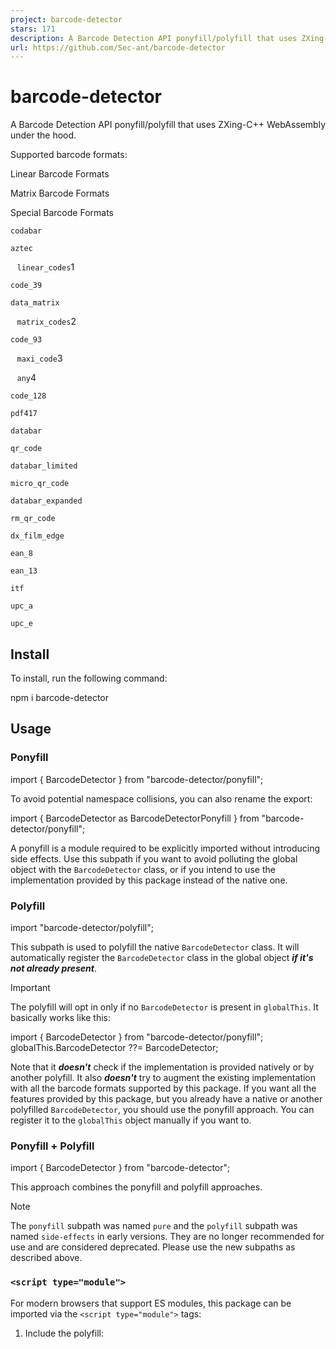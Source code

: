 ```yaml
---
project: barcode-detector
stars: 171
description: A Barcode Detection API ponyfill/polyfill that uses ZXing-C++ WebAssembly under the hood.
url: https://github.com/Sec-ant/barcode-detector
---
```


barcode-detector
================

A Barcode Detection API ponyfill/polyfill that uses ZXing-C++ WebAssembly under the hood.

Supported barcode formats:

Linear Barcode Formats

Matrix Barcode Formats

Special Barcode Formats

`codabar`

`aztec`

   `linear_codes`1

`code_39`

`data_matrix`

   `matrix_codes`2

`code_93`

   `maxi_code`3

   `any`4

`code_128`

`pdf417`

`databar`

`qr_code`

`databar_limited`

`micro_qr_code`

`databar_expanded`

`rm_qr_code`

`dx_film_edge`

`ean_8`

`ean_13`

`itf`

`upc_a`

`upc_e`

Install
-------

To install, run the following command:

npm i barcode-detector

Usage
-----

### Ponyfill

import { BarcodeDetector } from "barcode-detector/ponyfill";

To avoid potential namespace collisions, you can also rename the export:

import { BarcodeDetector as BarcodeDetectorPonyfill } from "barcode-detector/ponyfill";

A ponyfill is a module required to be explicitly imported without introducing side effects. Use this subpath if you want to avoid polluting the global object with the `BarcodeDetector` class, or if you intend to use the implementation provided by this package instead of the native one.

### Polyfill

import "barcode-detector/polyfill";

This subpath is used to polyfill the native `BarcodeDetector` class. It will automatically register the `BarcodeDetector` class in the global object **_if it's not already present_**.

Important

The polyfill will opt in only if no `BarcodeDetector` is present in `globalThis`. It basically works like this:

import { BarcodeDetector } from "barcode-detector/ponyfill";
globalThis.BarcodeDetector ??= BarcodeDetector;

Note that it **_doesn't_** check if the implementation is provided natively or by another polyfill. It also **_doesn't_** try to augment the existing implementation with all the barcode formats supported by this package. If you want all the features provided by this package, but you already have a native or another polyfilled `BarcodeDetector`, you should use the ponyfill approach. You can register it to the `globalThis` object manually if you want to.

### Ponyfill + Polyfill

import { BarcodeDetector } from "barcode-detector";

This approach combines the ponyfill and polyfill approaches.

Note

The `ponyfill` subpath was named `pure` and the `polyfill` subpath was named `side-effects` in early versions. They are no longer recommended for use and are considered deprecated. Please use the new subpaths as described above.

### `<script type="module">`

For modern browsers that support ES modules, this package can be imported via the `<script type="module">` tags:

1.  Include the polyfill:
    
    <!-- register -->
    <script
      type\="module"
      src\="https://fastly.jsdelivr.net/npm/barcode-detector@3/dist/es/polyfill.min.js"
    \></script\>
    
    <!-- use -->
    <script type\="module"\>
      const barcodeDetector \= new BarcodeDetector();
    </script\>
    
2.  Script scoped access:
    
    <script type\="module"\>
      import { BarcodeDetector } from "https://fastly.jsdelivr.net/npm/barcode-detector@3/dist/es/ponyfill.min.js";
      const barcodeDetector \= new BarcodeDetector();
    </script\>
    
3.  With import maps:
    
    <!-- import map -->
    <script type\="importmap"\>
      {
        "imports": {
          "barcode-detector/ponyfill": "https://fastly.jsdelivr.net/npm/barcode-detector@3/dist/es/ponyfill.min.js"
        }
      }
    </script\>
    
    <!-- script scoped access -->
    <script type\="module"\>
      import { BarcodeDetector } from "barcode-detector/ponyfill";
      const barcodeDetector \= new BarcodeDetector();
    </script\>
    

### IIFE

For legacy browsers or userscripts that lack support for `<script type="module">` tags, IIFE is the preferred choice. Upon executing the IIFE script, a variable named `BarcodeDetectionAPI` will be registered in the global `window` by `var` declaration.

<!-- 
  IIFE ponyfill.js registers:
  window.BarcodeDetectionAPI.BarcodeDetector
  window.BarcodeDetectionAPI.prepareZXingModule
  -->
<script src\="https://fastly.jsdelivr.net/npm/barcode-detector@3/dist/iife/ponyfill.min.js"\></script\>

<!-- 
  IIFE polyfill.js registers:
  window.BarcodeDetector
  window.BarcodeDetectionAPI.prepareZXingModule
  -->
<script src\="https://fastly.jsdelivr.net/npm/barcode-detector@3/dist/iife/polyfill.min.js"\></script\>

<!-- 
  IIFE index.js registers:
  window.BarcodeDetector
  window.BarcodeDetectionAPI.BarcodeDetector
  window.BarcodeDetectionAPI.prepareZXingModule
  -->
<script src\="https://fastly.jsdelivr.net/npm/barcode-detector@3/dist/iife/index.min.js"\></script\>

`prepareZXingModule`
--------------------

The core barcode reading functionality of this package is powered by `zxing-wasm`. Therefore, a `.wasm` binary file is fetched at runtime. By default, the `.wasm` serving path is initialized with a jsDelivr CDN URL. However, there're cases where this is not desired, such as the allowed serving path is white-listed by the Content Security Policy (CSP), or offline usage is required.

To customize the `.wasm` serving path, this package reexports `prepareZXingModule` along with `ZXING_WASM_VERSION` and `ZXING_WASM_SHA256` from `zxing-wasm`. For more details on how to use them, please check Configuring `.wasm` Serving and Controlling `.wasm` Instantiation Timing and Caching sections in the `zxing-wasm` repository.

An example usage to override the `.wasm` serving path with an `unpkg.com` CDN url is as follows:

import {
  BarcodeDetector,
  ZXING\_WASM\_VERSION,
  prepareZXingModule,
} from "barcode-detector/ponyfill";

// Override the locateFile function
prepareZXingModule({
  overrides: {
    locateFile: (path, prefix) \=> {
      if (path.endsWith(".wasm")) {
        return \`https://unpkg.com/zxing-wasm@${ZXING\_WASM\_VERSION}/dist/reader/${path}\`;
      }
      return prefix + path;
    },
  },
});

// Now you can create a BarcodeDetector instance
const barcodeDetector \= new BarcodeDetector({
  formats: \["qr\_code"\],
});

Note

The `setZXingModuleOverrides` method is deprecated in favor of `prepareZXingModule`.

API
---

Please check the spec, MDN doc and Chromium implementation for more information.

An example usage is as follows:

import { BarcodeDetector } from "barcode-detector/ponyfill";

// check supported formats
const supportedFormats \= await BarcodeDetector.getSupportedFormats();

const barcodeDetector: BarcodeDetector \= new BarcodeDetector({
  // make sure the formats are supported
  formats: \["qr\_code"\],
});

const imageFile \= await fetch(
  "https://api.qrserver.com/v1/create-qr-code/?size=150x150&data=Hello%20world!",
).then((resp) \=> resp.blob());

barcodeDetector.detect(imageFile).then(console.log);

License
-------

The source code in this repository is licensed under the MIT license.

Footnotes
---------

1.  `linear_codes` is a shorthand for all linear barcode formats. ↩
    
2.  `matrix_codes` is a shorthand for all matrix barcode formats. ↩
    
3.  Detection support for `MaxiCode` requires a pure monochrome image that contains an unrotated and unskewed symbol, along with a sufficient white border surrounding it. ↩
    
4.  `any` is a shorthand for `linear_codes` and `matrix_codes`, i.e., all barcode formats. Note that you don't need to specify `any` in the `formats` option, as not providing the option also indicates detecting all barcode formats. ↩
